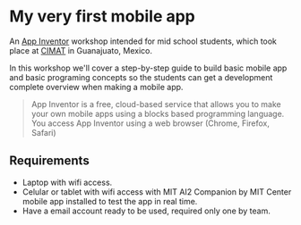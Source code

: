 # My very first mobile app
An [App Inventor](https://appinventor.mit.edu/explore/index-2.html) workshop intended for mid school students, which took place at [CIMAT](https://www.cimat.mx/) in Guanajuato, Mexico.

In this workshop we'll cover a step-by-step guide to build basic mobile app and basic programing concepts so the students can get a development complete overview when making a mobile app.

> App Inventor is a free, cloud-based service that allows you to make your own mobile apps using a blocks based programming language. You access App Inventor using a web browser (Chrome, Firefox, Safari)

## Requirements
* Laptop with wifi access.
* Celular or tablet with wifi access with MIT AI2 Companion by MIT Center mobile app installed to test the app in real time.
* Have a email account ready to be used, required only one by team.

